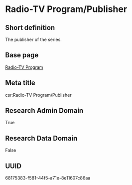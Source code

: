 # Radio-TV Program/Publisher
## Short definition
The publisher of the series.
## Base page
[Radio-TV Program](https://github.com/EuroCRIS/CASRAI-Dictionairies/blob/main/Objects/Radio-TV%20Program.md)
## Meta title
csr:Radio-TV Program/Publisher
## Research Admin Domain
True
## Research Data Domain
False
## UUID
68175383-f581-44f5-a71e-8e11607c86aa
